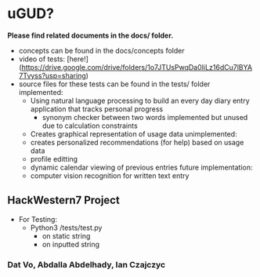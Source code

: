 # uGUD?
**Please find related documents in the docs/ folder.**
- concepts can be found in the docs/concepts folder
- video of tests: [here!] (https://drive.google.com/drive/folders/1o7JTUsPwqDa0IiLz16dCu7lBYA7Tvyss?usp=sharing) 
- source files for these tests can be found in the tests/ folder
implemented:
    - Using natural language processing to build an every day diary entry application that tracks personal progress
        - synonym checker between two words implemented but unused due to calculation constraints
    - Creates graphical representation of usage data
unimplemented:
    - creates personalized recommendations (for help) based on usage data
    - profile editting
    - dynamic calendar viewing of previous entries
future implementation:
    - computer vision recognition for written text entry
## HackWestern7 Project
- For Testing:
    - Python3 /tests/test.py
        - on static string
        - on inputted string
### Dat Vo, Abdalla Abdelhady, Ian Czajczyc